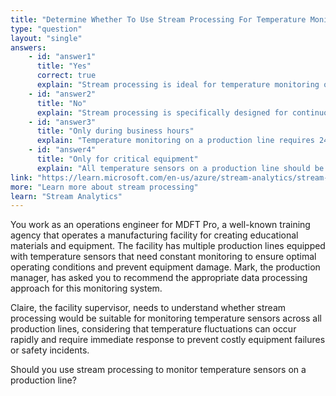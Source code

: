 ```yaml
---
title: "Determine Whether To Use Stream Processing For Temperature Monitoring"
type: "question"
layout: "single"
answers:
    - id: "answer1"
      title: "Yes"
      correct: true
      explain: "Stream processing is ideal for temperature monitoring on production lines because it processes data continuously in real-time as it arrives from sensors. This enables immediate detection of temperature anomalies, triggering alerts or automated responses to prevent equipment damage and maintain safe operating conditions."
    - id: "answer2"
      title: "No"
      explain: "Stream processing is specifically designed for continuous, real-time data monitoring scenarios like temperature sensors. Using batch processing instead would create dangerous delays in detecting temperature anomalies that require immediate attention."
    - id: "answer3"
      title: "Only during business hours"
      explain: "Temperature monitoring on a production line requires 24/7 continuous monitoring. Production equipment can experience temperature issues at any time, and limiting monitoring to business hours could result in equipment damage or safety hazards."
    - id: "answer4"
      title: "Only for critical equipment"
      explain: "All temperature sensors on a production line should be monitored continuously, not just critical equipment. Non-critical equipment failures can cascade and affect the entire production process, making comprehensive monitoring essential."
link: "https://learn.microsoft.com/en-us/azure/stream-analytics/stream-analytics-introduction"
more: "Learn more about stream processing"
learn: "Stream Analytics"
---
```


You work as an operations engineer for MDFT Pro, a well-known training agency that operates a manufacturing facility for creating educational materials and equipment. The facility has multiple production lines equipped with temperature sensors that need constant monitoring to ensure optimal operating conditions and prevent equipment damage. Mark, the production manager, has asked you to recommend the appropriate data processing approach for this monitoring system.

Claire, the facility supervisor, needs to understand whether stream processing would be suitable for monitoring temperature sensors across all production lines, considering that temperature fluctuations can occur rapidly and require immediate response to prevent costly equipment failures or safety incidents.

Should you use stream processing to monitor temperature sensors on a production line?